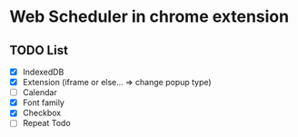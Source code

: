 # Web Scheduler in chrome extension

## TODO List

- [x] IndexedDB
- [x] Extension (iframe or else... => change popup type)
- [ ] Calendar
- [x] Font family
- [x] Checkbox
- [ ] Repeat Todo
